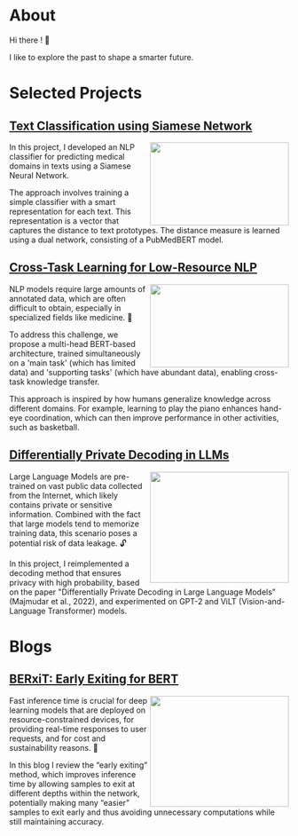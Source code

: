 # About 

Hi there ! 👋

I like to explore the past to shape a smarter future.

# Selected Projects

## [Text Classification using Siamese Network](https://github.com/OdedMous/Medical-Text-Classification) 
<img align="right" src="https://github.com/OdedMous/Medical-Transcriptions-Classification/blob/main/images/Medical_Transcription.jpg" width="250" height="150" />

In this project, I developed an NLP classifier for predicting medical domains in texts using a Siamese Neural Network.

The approach involves training a simple classifier with a smart representation for each text. This representation is a vector that captures the distance to text prototypes. The distance measure is learned using a dual network, consisting of a PubMedBERT model. 


## [Cross-Task Learning for Low-Resource NLP](https://github.com/OdedMous/Cross-Task-Learning-for-Low-Resource-NLP) 

<img align="right"  src="https://github.com/NivAm12/Enhancing-By-Subtasks-Components/assets/68702877/d672ae7a-e7ee-4443-88d7-3b8481e225ad" width="250" height="150" />


NLP models require large amounts of annotated data, which are often difficult to obtain, especially in specialized fields like medicine. 💊

To address this challenge, we propose a multi-head BERT-based architecture, trained simultaneously on a 'main task' (which has limited data) and 'supporting tasks' (which have abundant data), enabling cross-task knowledge transfer.

This approach is inspired by how humans generalize knowledge across different domains. For example, learning to play the piano enhances hand-eye coordination, which can then improve performance in other activities, such as basketball.


## [Differentially Private Decoding in LLMs](https://github.com/OdedMous/DP-Decoding-in-LLM) 


<img align="right"  src="https://github.com/user-attachments/assets/b3feb560-a025-4344-82d6-39c79814e5b8" width="250" height="200" />



Large Language Models are pre-trained on vast public data collected from the Internet, which likely contains private or sensitive information. Combined with the fact that large models tend to memorize training data, this scenario poses a potential risk of data leakage. 🔓

In this project, I reimplemented a decoding method that ensures privacy with high probability, based on the paper "Differentially Private Decoding in Large Language Models" (Majmudar et al., 2022), and experimented on GPT-2 and ViLT (Vision-and-Language Transformer) models. 






# Blogs

## [BERxiT: Early Exiting for BERT](https://towardsdatascience.com/berxit-early-exiting-for-bert-6f76b2f561c5/) 

<img align="right" src="https://github.com/user-attachments/assets/d840ec3c-b08e-4b76-a7ee-cf93728d8f3e" width="250" height="200" />

Fast inference time is crucial for deep learning models that are deployed on resource-constrained devices, for providing real-time responses to user requests, and for cost and sustainability reasons. 🌿

In this blog I review the “early exiting” method, which improves inference time by allowing samples to exit at different depths within the network, potentially making many “easier” samples to exit early and thus avoiding unnecessary computations while still maintaining accuracy.



